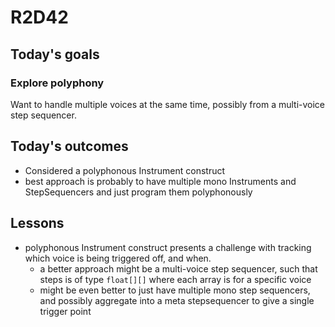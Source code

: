 # R2D42

## Today's goals
### Explore polyphony
Want to handle multiple voices at the same time, possibly from a multi-voice step sequencer.

## Today's outcomes
- Considered a polyphonous Instrument construct
- best approach is probably to have multiple mono Instruments and StepSequencers and just program them polyphonously

## Lessons
- polyphonous Instrument construct presents a challenge with tracking which voice is being triggered off, and when. 
  - a better approach might be a multi-voice step sequencer, such that steps is of type `float[][]` where each array is for a specific voice
  - might be even better to just have multiple mono step sequencers, and possibly aggregate into a meta stepsequencer to give a single trigger point